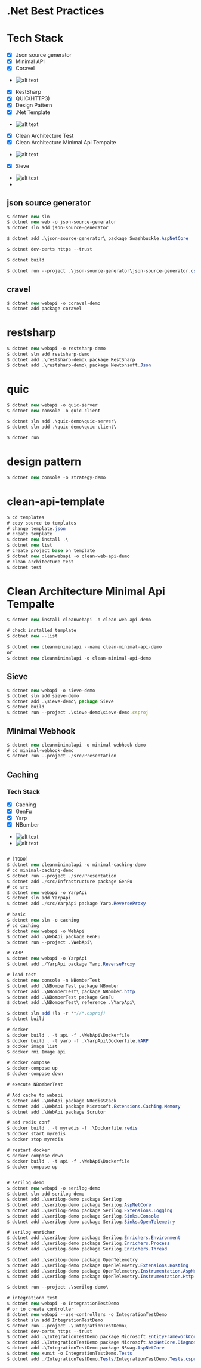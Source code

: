 # .Net Best Practices

# Tech Stack

- [x] Json source generator
- [x] Minimal API
- [x] Coravel
- ![alt text](./doc/coravel.jpg)
- [x] RestSharp
- [x] QUIC(HTTP3)
- [x] Design Pattern
- [x] .Net Template
- ![alt text](./doc/create-template.jpg)
- [x] Clean Architecture Test
- [x] Clean Architecture Minimal Api Tempalte
- ![alt text](./doc/clean-architecture-minimal-api.jpg)
- [x] Sieve
- ![alt text](./doc/sieve-demo.jpg)
-

## json source generator

```c#
$ dotnet new sln
$ dotnet new web -o json-source-generator
$ dotnet sln add json-source-generator

$ dotnet add .\json-source-generator\ package Swashbuckle.AspNetCore

$ dotnet dev-certs https --trust

$ dotnet build

$ dotnet run --project .\json-source-generator\json-source-generator.csproj
```

## cravel

```c#
$ dotnet new webapi -o coravel-demo
$ dotnet add package coravel
```

# restsharp

```c#
$ dotnet new webapi -o restsharp-demo
$ dotnet sln add restsharp-demo
$ dotnet add .\restsharp-demo\ package RestSharp
$ dotnet add .\restsharp-demo\ package Newtonsoft.Json
```

# quic

```c#
$ dotnet new webapi -o quic-server
$ dotnet new console -o quic-client

$ dotnet sln add .\quic-demo\quic-server\
$ dotnet sln add .\quic-demo\quic-client\

$ dotnet run
```

# design pattern

```c#
$ dotnet new console -o strategy-demo
```

# clean-api-template

```c#
$ cd templates
# copy source to templates
# change template.json
# create template
$ dotnet new install .\
$ dotnet new list
# create project base on template
$ dotnet new cleanwebapi -o clean-web-api-demo
# clean architecture test
$ dotnet test
```

# Clean Architecture Minimal Api Tempalte

```c#
$ dotnet new install cleanwebapi -o clean-web-api-demo

# check installed template
$ dotnet new --list

$ dotnet new cleanminimalapi --name clean-minimal-api-demo
or
$ dotnet new cleanminimalapi -o clean-minimal-api-demo
```

## Sieve

```javascript
$ dotnet new webapi -o sieve-demo
$ dotnet sln add sieve-demo
$ dotnet add .\sieve-demo\ package Sieve
$ dotnet build
$ dotnet run --project .\sieve-demo\sieve-demo.csproj
```

## Minimal Webhook

```c#
$ dotnet new cleanminimalapi -o minimal-webhook-demo
# cd minimal-webhook-demo
$ dotnet run --project ./src/Presentation
```

## Caching

### Tech Stack

- [x] Caching
- [x] GenFu
- [x] Yarp
- [x] NBomber
- ![alt text](./doc/nbomber-demo.PNG)
- ![alt text](./doc/nbomber-demo2.PNG)

```c#

# [TODO]
$ dotnet new cleanminimalapi -o minimal-caching-demo
# cd minimal-caching-demo
$ dotnet run --project ./src/Presentation
$ dotnet add ./src/Infrastructure package GenFu
# cd src
$ dotnet new webapi -o YarpApi
$ dotnet sln add YarpApi
$ dotnet add ./src/YarpApi package Yarp.ReverseProxy

# basic
$ dotnet new sln -o caching
# cd caching
$ dotnet new webapi -o WebApi
$ dotnet add .\WebApi package GenFu
$ dotnet run --project .\WebApi\

# YARP
$ dotnet new webapi -o YarpApi
$ dotnet add ./YarpApi package Yarp.ReverseProxy

# load test
$ dotnet new console -n NBomberTest
$ dotnet add .\NBomberTest package NBomber
$ dotnet add .\NBomberTest\ package NBomber.http
$ dotnet add .\NBomberTest package GenFu
$ dotnet add .\NBomberTest\ reference .\YarpApi\

$ dotnet sln add (ls -r **//*.csproj)
$ dotnet build

# docker
$ docker build . -t api -f .\WebApi\Dockerfile
$ docker build . -t yarp -f .\YarpApi\Dockerfile.YARP
$ docker image list
$ docker rmi Image api

# docker compose
$ docker-compose up
$ docker-compose down

# execute NBomberTest

# Add cache to webapi
$ dotnet add .\WebApi package NRedisStack
$ dotnet add .\WebApi package Microsoft.Extensions.Caching.Memory
$ dotnet add .\WebApi package Scrutor

# add redis conf
$ docker build . -t myredis -f .\Dockerfile.redis
$ docker start myredis
$ docker stop myredis

# restart docker
$ docker compose down
$ docker build . -t api -f .\WebApi\Dockerfile
$ docker compose up


# serilog demo
$ dotnet new webapi -o serilog-demo
$ dotnet sln add serilog-demo
$ dotnet add .\serilog-demo package Serilog
$ dotnet add .\serilog-demo package Serilog.AspNetCore
$ dotnet add .\serilog-demo package Serilog.Extensions.Logging
$ dotnet add .\serilog-demo package Serilog.Sinks.Console
$ dotnet add .\serilog-demo package Serilog.Sinks.OpenTelemetry

# serilog enricher
$ dotnet add .\serilog-demo package Serilog.Enrichers.Environment
$ dotnet add .\serilog-demo package Serilog.Enrichers.Process
$ dotnet add .\serilog-demo package Serilog.Enrichers.Thread

$ dotnet add .\serilog-demo package OpenTelemetry
$ dotnet add .\serilog-demo package OpenTelemetry.Extensions.Hosting
$ dotnet add .\serilog-demo package OpenTelemetry.Instrumentation.AspNetCore
$ dotnet add .\serilog-demo package OpenTelemetry.Instrumentation.Http

$ dotnet run --project .\serilog-demo\

# integrationn test
$ dotnet new webapi -o IntegrationTestDemo
# or to create controller
$ dotnet new webapi --use-controllers -o IntegrationTestDemo
$ dotnet sln add IntegrationTestDemo
$ dotnet run --project .\IntegrationTestDemo\
$ dotnet dev-certs https --trust
$ dotnet add .\IntegrationTestDemo package Microsoft.EntityFrameworkCore.InMemory
$ dotnet add .\IntegrationTestDemo package Microsoft.AspNetCore.Diagnostics.EntityFrameworkCore
$ dotnet add .\IntegrationTestDemo package NSwag.AspNetCore
$ dotnet new xunit -o IntegrationTestDemo.Tests 
$ dotnet add ./IntegrationTestDemo.Tests/IntegrationTestDemo.Tests.csproj reference ./IntegrationTestDemo/IntegrationTestDemo.csproj  
```
